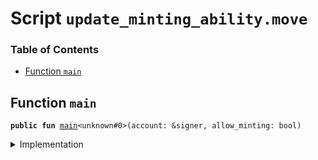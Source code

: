
<a name="SCRIPT"></a>

# Script `update_minting_ability.move`

### Table of Contents

-  [Function `main`](#SCRIPT_main)



<a name="SCRIPT_main"></a>

## Function `main`



<pre><code><b>public</b> <b>fun</b> <a href="#SCRIPT_main">main</a>&lt;unknown#0&gt;(account: &signer, allow_minting: bool)
</code></pre>



<details>
<summary>Implementation</summary>


<pre><code><b>fun</b> <a href="#SCRIPT_main">main</a>&lt;Currency&gt;(account: &signer, allow_minting: bool) {
    <a href="../../modules/doc/Libra.md#0x1_Libra_update_minting_ability">Libra::update_minting_ability</a>&lt;Currency&gt;(account, allow_minting)
}
</code></pre>



</details>
